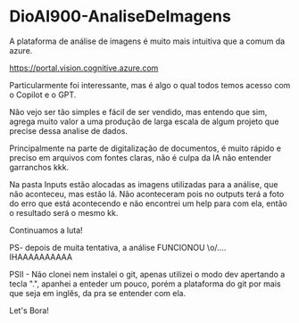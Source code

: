 # DioAI900-AnaliseDeImagens

A plataforma de análise de imagens é muito mais intuitiva que a comum da azure.

https://portal.vision.cognitive.azure.com

Particularmente foi interessante, mas é algo o qual todos temos acesso com o Copilot e o GPT.

Não vejo ser tão simples e fácil de ser vendido, mas entendo que sim, agrega muito valor a uma produção de larga escala de algum projeto que precise dessa analise de dados.

Principalmente na parte de digitalização de documentos, é muito rápido e preciso em arquivos com 
fontes claras, não é culpa da IA não entender garranchos kkk.


Na pasta Inputs estão alocadas as imagens utilizadas para a análise, que não aconteceu, mas 
estão lá.
Não aconteceram pois no outputs terá a foto do erro que está acontecendo e não encontrei um help para com ela, então o resultado será o mesmo kk.

Continuamos a luta!

PS- depois de muita tentativa, a análise FUNCIONOU \o/.... IHAAAAAAAAAA

PSII - Não clonei nem instalei o git, apenas utilizei o modo dev apertando a tecla ".", apanhei a enteder um pouco, porém a plataforma do git por mais que seja
em inglês, da pra se entender com ela.

Let's Bora!
